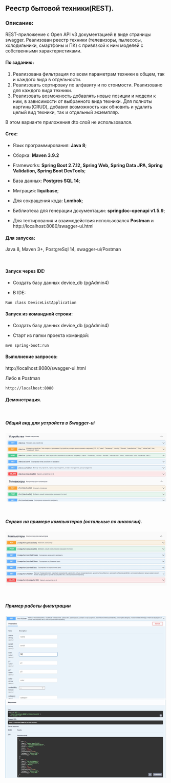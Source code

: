 ## Реестр бытовой техники(REST).

### Описание:
REST-приложение с Open API v3 документацией в виде страницы swagger.
Реализован реестр техники (телевизоры, пылесосы, холодильники, смартфоны и ПК) с привязкой к ним моделей с собственными характеристиками. 

#### По заданию:
1.	Реализована фильтрация по всем параметрам техники в общем, так и каждого вида в отдельности.
2.	Реализовать сортировку по алфавиту и по стоимости. Реализовано для каждого вида техники.
3.	Реализовать возможность добавлять новые позиции и модели к ним, в зависимости от выбранного вида техники.
    Для полноты картины(CRUD), добавил возможность как обновить и удалить целый вид техники, так и отдельный экземпляр.
    
  В этом варианте приложения dto слой не использовался. 

#### Стек:
-	Язык программирования: **Java 8**;
-   Сборка: **Maven 3.9.2** 
-	Frameworks: **Spring Boot 2.7.12, Spring Web, Spring Data JPA, Spring Validation, Spring Boot DevTools**;
-	База данных: **Postgres SQL 14**;
-   Миграция: **liquibase**;
-   Для сокращения кода: **Lombok**;
-	Библиотека для генерации документации: **springdoc-openapi v1.5.9**;

-   Для тестирования и взаимодействия использовался **Postman** и http://localhost:8080/swagger-ui.html

#### Для запуска:

Java 8, Maven 3+, PostgreSql 14, swagger-ui/Postman

<br>

#### Запуск через IDE:
- Создать базу данных device_db (pgAdmin4)

- В IDE:
````
Run class DeviceListApplication
````

#### Запуск из командной строки:
- Создать базу данных device_db (pgAdmin4)

- Старт из папки проекта командой:

````
mvn spring-boot:run 
````

#### Выполнение запросов:

http://localhost:8080/swagger-ui.html

Либо в Postman
````
http://localhost:8080
````

#### Демонстрация.
<br>

##### Общий вид для устройств в Swagger-ui
![](images/devices.jpg)

<br>

##### Сервис на примере компьютеров (остальные по аналогии).
![](images/computers.jpg)

<br>

##### Пример работы фильтрации
![](images/filterTv.jpg)
![](images/filterTvResponse.jpg)